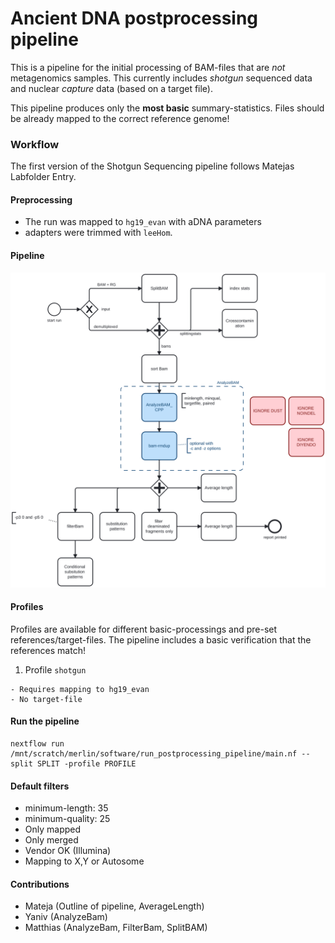 # Ancient DNA postprocessing pipeline

This is a pipeline for the initial processing of BAM-files that are _not_ metagenomics samples. This currently includes _shotgun_ sequenced data and nuclear _capture_ data (based on a target file).

This pipeline produces only the **most basic** summary-statistics. Files should be already mapped to the correct reference genome!

### Workflow

The first version of the Shotgun Sequencing pipeline follows Matejas Labfolder Entry.

#### Preprocessing

- The run was mapped to `hg19_evan` with aDNA parameters
- adapters were trimmed with `leeHom`.

#### Pipeline

![Pipeline overview](assets/pipeline/pipeline_overview.svg)

#### Profiles

Profiles are available for different basic-processings and pre-set references/target-files.
The pipeline includes a basic verification that the references match!

1. Profile `shotgun` 

```
- Requires mapping to hg19_evan
- No target-file
```


#### Run the pipeline

```
nextflow run /mnt/scratch/merlin/software/run_postprocessing_pipeline/main.nf --split SPLIT -profile PROFILE

```

#### Default filters

- minimum-length: 35
- minimum-quality: 25
- Only mapped
- Only merged
- Vendor OK (Illumina)
- Mapping to X,Y or Autosome

#### Contributions

- Mateja (Outline of pipeline, AverageLength)
- Yaniv (AnalyzeBam)
- Matthias (AnalyzeBam, FilterBam, SplitBAM)
